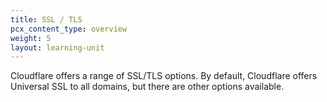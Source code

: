 ```yaml
---
title: SSL / TLS
pcx_content_type: overview
weight: 5
layout: learning-unit
---
```


Cloudflare offers a range of SSL/TLS options. By default, Cloudflare offers Universal SSL to all domains, but there are other options available. 

